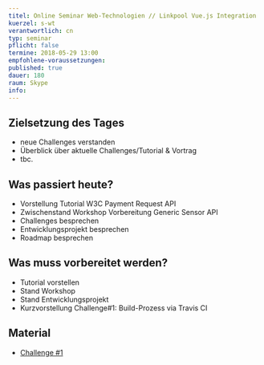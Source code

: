 ```yaml
---
titel: Online Seminar Web-Technologien // Linkpool Vue.js Integration
kuerzel: s-wt
verantwortlich: cn
typ: seminar
pflicht: false
termine: 2018-05-29 13:00
empfohlene-voraussetzungen: 
published: true
dauer: 180
raum: Skype
info: 
---
```


## Zielsetzung des Tages
- neue Challenges verstanden
- Überblick über aktuelle Challenges/Tutorial & Vortrag
- tbc.

## Was passiert heute?
- Vorstellung Tutorial W3C Payment Request API
- Zwischenstand Workshop Vorbereitung Generic Sensor API  
- Challenges besprechen
- Entwicklungsprojekt besprechen
- Roadmap besprechen

## Was muss vorbereitet werden?
- Tutorial vorstellen
- Stand Workshop
- Stand Entwicklungsprojekt
- Kurzvorstellung Challenge#1: Build-Prozess via Travis CI 

## Material
- [Challenge #1](https://classroom.github.com/a/lvtQ3bIB)
